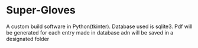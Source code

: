 # Super-Gloves
A custom build software in Python(tkinter). Database used is sqlite3. Pdf will be generated for each entry made in database adn will be saved in a designated folder
